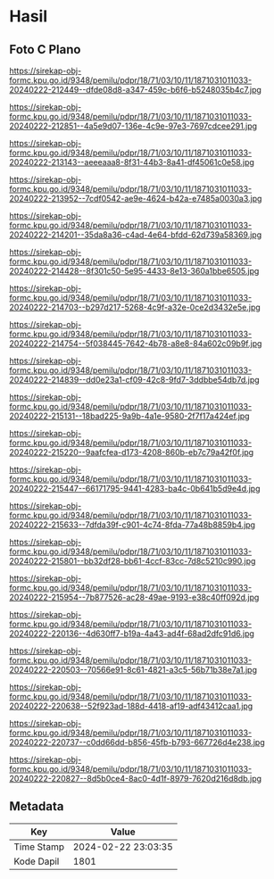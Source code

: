 # Hasil

## Foto C Plano

https://sirekap-obj-formc.kpu.go.id/9348/pemilu/pdpr/18/71/03/10/11/1871031011033-20240222-212449--dfde08d8-a347-459c-b6f6-b5248035b4c7.jpg

https://sirekap-obj-formc.kpu.go.id/9348/pemilu/pdpr/18/71/03/10/11/1871031011033-20240222-212851--4a5e9d07-136e-4c9e-97e3-7697cdcee291.jpg

https://sirekap-obj-formc.kpu.go.id/9348/pemilu/pdpr/18/71/03/10/11/1871031011033-20240222-213143--aeeeaaa8-8f31-44b3-8a41-df45061c0e58.jpg

https://sirekap-obj-formc.kpu.go.id/9348/pemilu/pdpr/18/71/03/10/11/1871031011033-20240222-213952--7cdf0542-ae9e-4624-b42a-e7485a0030a3.jpg

https://sirekap-obj-formc.kpu.go.id/9348/pemilu/pdpr/18/71/03/10/11/1871031011033-20240222-214201--35da8a36-c4ad-4e64-bfdd-62d739a58369.jpg

https://sirekap-obj-formc.kpu.go.id/9348/pemilu/pdpr/18/71/03/10/11/1871031011033-20240222-214428--8f301c50-5e95-4433-8e13-360a1bbe6505.jpg

https://sirekap-obj-formc.kpu.go.id/9348/pemilu/pdpr/18/71/03/10/11/1871031011033-20240222-214703--b297d217-5268-4c9f-a32e-0ce2d3432e5e.jpg

https://sirekap-obj-formc.kpu.go.id/9348/pemilu/pdpr/18/71/03/10/11/1871031011033-20240222-214754--5f038445-7642-4b78-a8e8-84a602c09b9f.jpg

https://sirekap-obj-formc.kpu.go.id/9348/pemilu/pdpr/18/71/03/10/11/1871031011033-20240222-214839--dd0e23a1-cf09-42c8-9fd7-3ddbbe54db7d.jpg

https://sirekap-obj-formc.kpu.go.id/9348/pemilu/pdpr/18/71/03/10/11/1871031011033-20240222-215131--18bad225-9a9b-4a1e-9580-2f7f17a424ef.jpg

https://sirekap-obj-formc.kpu.go.id/9348/pemilu/pdpr/18/71/03/10/11/1871031011033-20240222-215220--9aafcfea-d173-4208-860b-eb7c79a42f0f.jpg

https://sirekap-obj-formc.kpu.go.id/9348/pemilu/pdpr/18/71/03/10/11/1871031011033-20240222-215447--66171795-9441-4283-ba4c-0b641b5d9e4d.jpg

https://sirekap-obj-formc.kpu.go.id/9348/pemilu/pdpr/18/71/03/10/11/1871031011033-20240222-215633--7dfda39f-c901-4c74-8fda-77a48b8859b4.jpg

https://sirekap-obj-formc.kpu.go.id/9348/pemilu/pdpr/18/71/03/10/11/1871031011033-20240222-215801--bb32df28-bb61-4ccf-83cc-7d8c5210c990.jpg

https://sirekap-obj-formc.kpu.go.id/9348/pemilu/pdpr/18/71/03/10/11/1871031011033-20240222-215954--7b877526-ac28-49ae-9193-e38c40ff092d.jpg

https://sirekap-obj-formc.kpu.go.id/9348/pemilu/pdpr/18/71/03/10/11/1871031011033-20240222-220136--4d630ff7-b19a-4a43-ad4f-68ad2dfc91d6.jpg

https://sirekap-obj-formc.kpu.go.id/9348/pemilu/pdpr/18/71/03/10/11/1871031011033-20240222-220503--70566e91-8c61-4821-a3c5-56b71b38e7a1.jpg

https://sirekap-obj-formc.kpu.go.id/9348/pemilu/pdpr/18/71/03/10/11/1871031011033-20240222-220638--52f923ad-188d-4418-af19-adf43412caa1.jpg

https://sirekap-obj-formc.kpu.go.id/9348/pemilu/pdpr/18/71/03/10/11/1871031011033-20240222-220737--c0dd66dd-b856-45fb-b793-667726d4e238.jpg

https://sirekap-obj-formc.kpu.go.id/9348/pemilu/pdpr/18/71/03/10/11/1871031011033-20240222-220827--8d5b0ce4-8ac0-4d1f-8979-7620d216d8db.jpg


## Metadata

| Key        | Value               |
| ---------- | ------------------- |
| Time Stamp | 2024-02-22 23:03:35 |
| Kode Dapil | 1801                |



